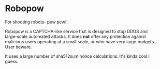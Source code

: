 # Robopow

For shooting robots- pew pew!!

Robopow is a CAPTCHA-like service that is designed to stop 
DDOS and large-scale automated attacks. It does **not** offer any
protection against malicious users operating at a small scale, or 
who have very large budgets. User beware.

It uses a large number of sha512sum nonce calculations. It's kinda cool I guess.